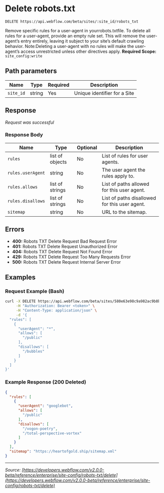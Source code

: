 # Delete robots.txt

```
DELETE https://api.webflow.com/beta/sites/:site_id/robots_txt
```

Remove specific rules for a user-agent in yourrobots.txtfile. To delete all rules for a user-agent, provide an empty rule set. This will remove the user-agent’s entry entirely, leaving it subject to your site’s default crawling behavior.
Note:Deleting a user-agent with no rules will make the user-agent’s access unrestricted unless other directives apply.
**Required Scope:** `site_config:write`


## Path parameters

| Name | Type | Required | Description |
|---|---|---|---|
| `site_id` | string | Yes | Unique identifier for a Site |




## Response

_Request was successful_

### Response Body

| Name | Type | Optional | Description |
|---|---|---|---|
| `rules` | list of objects | No | List of rules for user agents. |
| `rules.userAgent` | string | No | The user agent the rules apply to. |
| `rules.allows` | list of strings | No | List of paths allowed for this user agent. |
| `rules.disallows` | list of strings | No | List of paths disallowed for this user agent. |
| `sitemap` | string | No | URL to the sitemap. |




## Errors

* **400:** Robots TXT Delete Request Bad Request Error
* **401:** Robots TXT Delete Request Unauthorized Error
* **404:** Robots TXT Delete Request Not Found Error
* **429:** Robots TXT Delete Request Too Many Requests Error
* **500:** Robots TXT Delete Request Internal Server Error




## Examples

### Request Example (Bash)

```bash
curl -X DELETE https://api.webflow.com/beta/sites/580e63e98c9a982ac9b8b741/robots_txt \
     -H "Authorization: Bearer <token>" \
     -H "Content-Type: application/json" \
     -d '{
  "rules": [
    {
      "userAgent": "*",
      "allows": [
        "/public"
      ],
      "disallows": [
        "/bubbles"
      ]
    }
  ]
}'
```

### Example Response (200 Deleted)

```json
{
  "rules": [
    {
      "userAgent": "googlebot",
      "allows": [
        "/public"
      ],
      "disallows": [
        "/vogon-poetry",
        "/total-perspective-vortex"
      ]
    }
  ],
  "sitemap": "https://heartofgold.ship/sitemap.xml"
}
```


---
*Source: [https://developers.webflow.com/v2.0.0-beta/reference/enterprise/site-config/robots-txt/delete](https://developers.webflow.com/v2.0.0-beta/reference/enterprise/site-config/robots-txt/delete)*